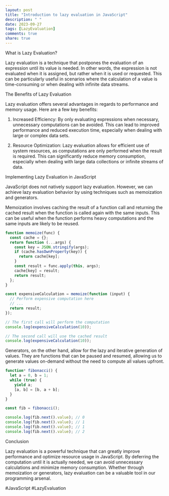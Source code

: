 ```yaml
---
layout: post
title: "Introduction to lazy evaluation in JavaScript"
description: " "
date: 2023-09-27
tags: [LazyEvaluation]
comments: true
share: true
---
```


What is Lazy Evaluation?

Lazy evaluation is a technique that postpones the evaluation of an expression until its value is needed. In other words, the expression is not evaluated when it is assigned, but rather when it is used or requested. This can be particularly useful in scenarios where the calculation of a value is time-consuming or when dealing with infinite data streams.

The Benefits of Lazy Evaluation

Lazy evaluation offers several advantages in regards to performance and memory usage. Here are a few key benefits:

1. Increased Efficiency: By only evaluating expressions when necessary, unnecessary computations can be avoided. This can lead to improved performance and reduced execution time, especially when dealing with large or complex data sets.

2. Resource Optimization: Lazy evaluation allows for efficient use of system resources, as computations are only performed when the result is required. This can significantly reduce memory consumption, especially when dealing with large data collections or infinite streams of data.

Implementing Lazy Evaluation in JavaScript

JavaScript does not natively support lazy evaluation. However, we can achieve lazy evaluation behavior by using techniques such as memoization and generators.

Memoization involves caching the result of a function call and returning the cached result when the function is called again with the same inputs. This can be useful when the function performs heavy computations and the same inputs are likely to be reused.

```javascript
function memoize(func) {
  const cache = {};
  return function (...args) {
    const key = JSON.stringify(args);
    if (cache.hasOwnProperty(key)) {
      return cache[key];
    }
    const result = func.apply(this, args);
    cache[key] = result;
    return result;
  };
}

const expensiveCalculation = memoize(function (input) {
  // Perform expensive computation here
  // ...
  return result;
});

// The first call will perform the computation
console.log(expensiveCalculation(10));

// The second call will use the cached result
console.log(expensiveCalculation(10));
```

Generators, on the other hand, allow for the lazy and iterative generation of values. They are functions that can be paused and resumed, allowing us to generate values on-demand without the need to compute all values upfront.

```javascript
function* fibonacci() {
  let a = 0, b = 1;
  while (true) {
    yield a;
    [a, b] = [b, a + b];
  }
}

const fib = fibonacci();

console.log(fib.next().value); // 0
console.log(fib.next().value); // 1
console.log(fib.next().value); // 1
console.log(fib.next().value); // 2
```

Conclusion

Lazy evaluation is a powerful technique that can greatly improve performance and optimize resource usage in JavaScript. By deferring the computation until it is actually needed, we can avoid unnecessary calculations and minimize memory consumption. Whether through memoization or generators, lazy evaluation can be a valuable tool in our programming arsenal.

#JavaScript #LazyEvaluation